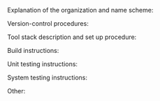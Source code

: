 Explanation of the organization and name scheme:



Version-control procedures:



Tool stack description and set up procedure:



Build instructions:




Unit testing instructions:



System testing instructions:



Other:




